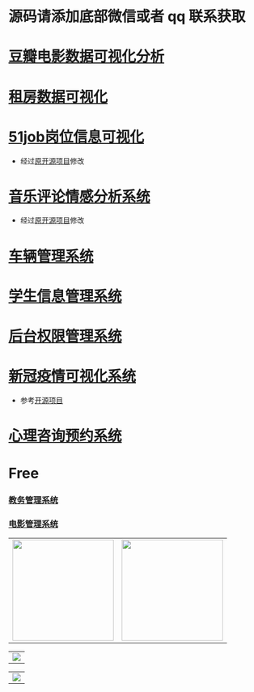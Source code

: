 # 源码请添加底部微信或者 qq 联系获取

# [豆瓣电影数据可视化分析](https://gitee.com/k54kdk/result_display/raw/master/src/%E8%B1%86%E7%93%A3%E7%94%B5%E5%BD%B1%E6%95%B0%E6%8D%AE%E5%8F%AF%E8%A7%86%E5%8C%96%E5%88%86%E6%9E%90/readme.md)

# [租房数据可视化](https://gitee.com/k54kdk/result_display/raw/master/src/租房数据可视化/readme.md)


# [51job岗位信息可视化](https://gitee.com/k54kdk/result_display/raw/master/src/51job岗位信息可视化/readme.md)
- 经过[原开源项目](https://gitee.com/k54kdk/Job-Analysis/-/tree/master)修改
# [音乐评论情感分析系统](https://gitee.com/k54kdk/result_display/raw/master/src/音乐评论情感分析系统/readme.md)
- 经过[原开源项目](https://gitee.com/k54kdk/Cloud_Music/-/tree/main)修改
# [车辆管理系统](https://gitee.com/k54kdk/result_display/raw/master/src/车辆管理系统/readme.md)
# [学生信息管理系统](https://gitee.com/k54kdk/result_display/raw/master/src/学生信息管理系统/readme.md)
# [后台权限管理系统](https://gitee.com/k54kdk/result_display/raw/master/src/后台权限管理系统/readme.md)
# [新冠疫情可视化系统](https://gitee.com/k54kdk/result_display/raw/master/src/新冠疫情可视化系统/readme.md)
- 参考[开源项目](https://gitee.com/k54kdk/layuiminis)
# [心理咨询预约系统](https://gitee.com/k54kdk/result_display/raw/master/src/心理咨询预约系统/readme.md)


# Free 
### [教务管理系统](https://gitee.com/k54kdk/result_display/raw/master/src/教务管理系统/readme.md)
### [电影管理系统](https://gitee.com/k54kdk/result_display/raw/master/src/电影管理系统/readme.md)

<div align="center">
    <table style="margin-left: auto; margin-right: auto; align:center" >
        <tr>
                <td>
                    <img src="https://gitee.com/k54kdk/result_display/-/raw/master/src/联系二维码/微信好友.jpg" height=200/>
                </td>
                <td>
                    <img src="https://gitee.com/k54kdk/result_display/-/raw/master/src/联系二维码/QQ好友.jpg" height=200/>
                </td>
        </tr>
    </table>
    <table style="margin-left: auto; margin-right: auto; align:center" >
        <tr>
                <td>
                    <img src="https://gitee.com/k54kdk/result_display/-/raw/master/src/联系二维码/白.png" height/>
                </td>
        </tr>
        </table>
            <table style="margin-left: auto; margin-right: auto; align:center" >
            <tr>
                <td>
                    <img src="https://gitee.com/k54kdk/result_display/-/raw/master/src/联系二维码/绿.png" height/>
                </td>
        </tr>
        </table>
</div>
